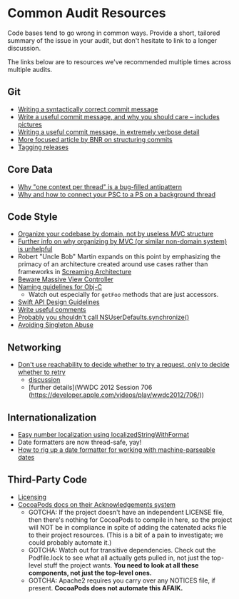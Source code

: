 # Common Audit Resources
Code bases tend to go wrong in common ways.
Provide a short, tailored summary of the issue in your audit,
but don't hesitate to link to a longer discussion.

The links below are to resources we've recommended multiple times across
multiple audits.


## Git
- [Writing a syntactically correct commit message](http://tbaggery.com/2008/04/19/a-note-about-git-commit-messages.html)
- [Write a useful commit message, and why you should care – includes pictures](http://chris.beams.io/posts/git-commit/)
- [Writing a useful commit message, in extremely verbose detail](https://wiki.openstack.org/wiki/GitCommitMessages)
- [More focused article by BNR on structuring commits](http://www.bignerdranch.com/blog/small-distinct-commits-say-you-care/)
- [Tagging releases](https://help.github.com/articles/about-releases/)


## Core Data
- [Why "one context per thread" is a bug-filled antipattern](http://saulmora.com/2013/09/15/why-contextforcurrentthread-doesn-t-work-in-magicalrecord/)
- [Why and how to connect your PSC to a PS on a background thread](http://martiancraft.com/blog/2015/03/core-data-stack/)


## Code Style
- [Organize your codebase by domain, not by useless MVC structure](http://www.sicpers.info/2014/03/inside-out-apps/)
- [Further info on why organizing by MVC (or similar non-domain system) is unhelpful](http://www.sicpers.info/2014/10/the-trouble-with-layers/)
- Robert "Uncle Bob" Martin expands on this point by emphasizing the primacy of an architecture created around use cases rather than frameworks in [Screaming Architecture](http://blog.8thlight.com/uncle-bob/2011/09/30/Screaming-Architecture.html)
- [Beware Massive View Controller](http://www.objc.io/issues/13-architecture/)
- [Naming guidelines for Obj-C](https://developer.apple.com/library/mac/documentation/Cocoa/Conceptual/CodingGuidelines/CodingGuidelines.html#//apple_ref/doc/uid/10000146-SW1)
    - Watch out especially for `getFoo` methods that are just accessors.
- [Swift API Design Guidelines](https://swift.org/documentation/api-design-guidelines/)
- [Write useful comments](https://www.bignerdranch.com/blog/considerate-commenting/)
- [Probably you shouldn't call NSUserDefaults.synchronize()](https://developer.apple.com/library/prerelease/content/releasenotes/Foundation/RN-Foundation-v10.10/index.html#10_10UserDefaults)
- [Avoiding Singleton Abuse](https://www.objc.io/issues/13-architecture/singletons/)


## Networking
- [Don't use reachability to decide whether to try a request, only to decide whether to retry](https://github.com/tewha/AFNetworking/blob/docs/improve-reachability/README.md#network-reachability-manager)
    - [discussion](https://github.com/AFNetworking/AFNetworking/issues/2701#issuecomment-99965186)
    - [further details](WWDC 2012 Session 706 (https://developer.apple.com/videos/play/wwdc2012/706/))


## Internationalization
- [Easy number localization using localizedStringWithFormat](http://www.objc.io/issues/9-strings/string-localization/#localized-format-strings)
- Date formatters are now thread-safe, yay!
- [How to rig up a date formatter for working with machine-parseable dates](https://developer.apple.com/library/content/qa/qa1480/)


## Third-Party Code
- [Licensing](https://www.bignerdranch.com/blog/using-cocoapods-without-going-court/)
- [CocoaPods docs on their Acknowledgements system](http://blog.cocoapods.org/Acknowledgements/)
    - GOTCHA: If the project doesn't have an independent LICENSE file, then there's nothing for CocoaPods to compile in here, so the project will NOT be in compliance in spite of adding the catenated acks file to their project resources. (This is a bit of a pain to investigate; we could probably automate it.)
    - GOTCHA: Watch out for transitive dependencies. Check out the Podfile.lock to see what all actually gets pulled in, not just the top-level stuff the project wants. **You need to look at all these components, not just the top-level ones.**
    - GOTCHA: Apache2 requires you carry over any NOTICES file, if present. **CocoaPods does not automate this AFAIK.**
